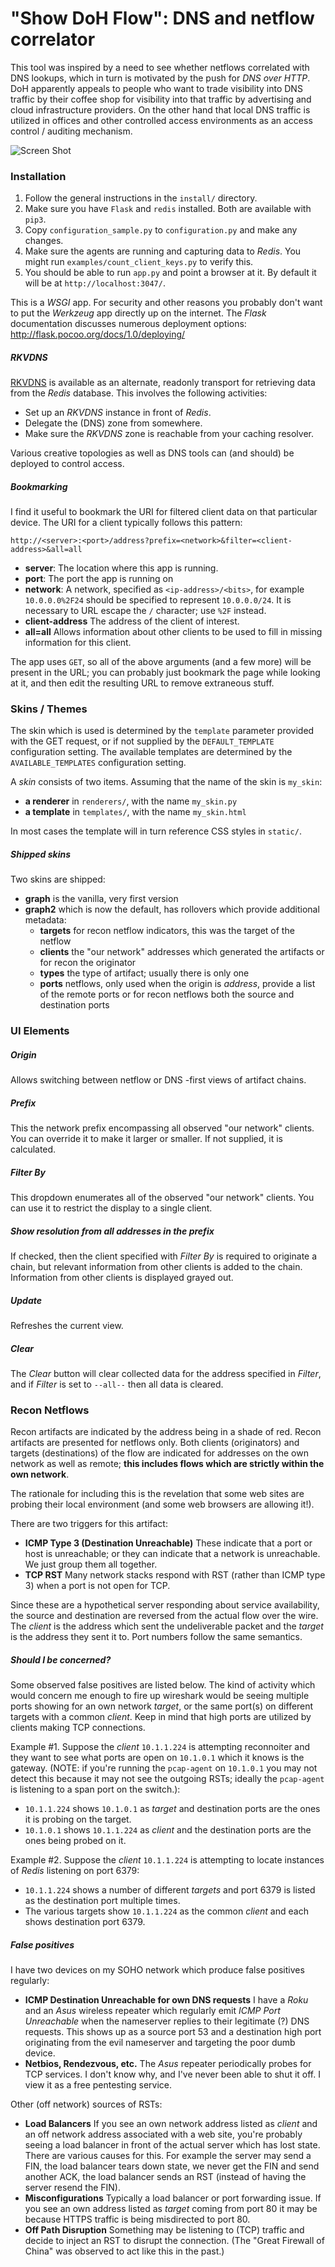 # "Show DoH Flow": DNS and netflow correlator

This tool was inspired by a need to see whether netflows correlated with DNS lookups, which in turn is motivated by
the push for _DNS over HTTP_. DoH apparently appeals to people who want to trade visibility into DNS traffic by their
coffee shop for visibility into that traffic by advertising and cloud infrastructure providers. On the other hand
that local DNS traffic is utilized in offices and other controlled access environments as an access control / auditing
mechanism.

![Screen Shot](screenshot.png "screenshot")

### Installation

1. Follow the general instructions in the `install/` directory.
1. Make sure you have `Flask` and `redis` installed. Both are available with `pip3`.
1. Copy `configuration_sample.py` to `configuration.py` and make any changes.
1. Make sure the agents are running and capturing data to _Redis_. You might run `examples/count_client_keys.py` to verify this.
1. You should be able to run `app.py` and point a browser at it. By default it will be at `http://localhost:3047/`.

This is a _WSGI_ app. For security and other reasons you probably don't want to put the _Werkzeug_ app directly up
on the internet. The _Flask_ documentation discusses numerous deployment options: http://flask.pocoo.org/docs/1.0/deploying/

##### RKVDNS

[RKVDNS](/m3047/rkvdns) is available as an alternate, readonly transport for retrieving data from the _Redis_
database. This involves the following activities:

* Set up an _RKVDNS_ instance in front of _Redis_.
* Delegate the (DNS) zone from somewhere.
* Make sure the _RKVDNS_ zone is reachable from your caching resolver.

Various creative topologies as well as DNS tools can (and should) be deployed to control access.

##### Bookmarking

I find it useful to bookmark the URI for filtered client data on that particular device. The URI for a client typically follows
this pattern:

    http://<server>:<port>/address?prefix=<network>&filter=<client-address>&all=all
    
* **server**: The location where this app is running.
* **port**: The port the app is running on
* **network**: A network, specified as `<ip-address>/<bits>`, for example `10.0.0.0%2F24` should be specified to represent `10.0.0.0/24`. It is necessary to URL escape the `/` character; use `%2F` instead.
* **client-address** The address of the client of interest.
* **all=all** Allows information about other clients to be used to fill in missing information for this client.

The app uses `GET`, so all of the above arguments (and a few more) will be present in the URL; you can probably just bookmark the page while looking at it, and then edit the resulting URL to remove extraneous stuff.

### Skins / Themes

The skin which is used is determined by the `template` parameter provided with the GET request, or if not supplied by the
`DEFAULT_TEMPLATE` configuration setting. The available templates are determined by the `AVAILABLE_TEMPLATES` configuration
setting.

A _skin_ consists of two items. Assuming that the name of the skin is `my_skin`:

* **a renderer** in `renderers/`, with the name `my_skin.py`
* **a template** in `templates/`, with the name `my_skin.html`

In most cases the template will in turn reference CSS styles in `static/`.

##### Shipped skins

Two skins are shipped:

* **graph** is the vanilla, very first version
* **graph2** which is now the default, has rollovers which provide additional metadata:
  * **targets** for recon netflow indicators, this was the target of the netflow
  * **clients** the "our network" addresses which generated the artifacts or for recon the originator
  * **types** the type of artifact; usually there is only one
  * **ports** netflows, only used when the origin is _address_, provide a list of the remote ports or for recon netflows both the source and destination ports

### UI Elements

##### Origin

Allows switching between netflow or DNS -first views of artifact chains.

##### Prefix

This the network prefix encompassing all observed "our network" clients. You can override it to make it larger or smaller. If not supplied, it is calculated.

##### Filter By

This dropdown enumerates all of the observed "our network" clients. You can use it to restrict the display to a single client.

##### Show resolution from all addresses in the prefix

If checked, then the client specified with _Filter By_ is required to originate a chain, but relevant information from other clients is added to the chain. Information from other clients is displayed grayed out.

##### Update

Refreshes the current view.

##### Clear

The _Clear_ button will clear collected data for the address specified in _Filter_, and if _Filter_ is set to
`--all--` then all data is cleared.

### Recon Netflows

Recon artifacts are indicated by the address being in a shade of red. Recon artifacts are presented for netflows only.
Both clients (originators) and targets (destinations) of the flow are indicated for addresses on the own network as well as remote; **this includes
flows which are strictly within the own network**.

The rationale for including this is the revelation that some web sites are probing their local environment (and some web browsers are
allowing it!).

There are two triggers for this artifact:

* **ICMP Type 3 (Destination Unreachable)** These indicate that a port or host is unreachable; or they can indicate that a network is
unreachable. We just group them all together.
* **TCP RST** Many network stacks respond with RST (rather than ICMP type 3) when a port is not open for TCP.

Since these are a hypothetical server responding about service availability, the source and
destination are reversed from the actual flow over the wire. The _client_ is the address which sent the undeliverable packet and the _target_
is the address they sent it to. Port numbers follow the same semantics.

##### Should I be concerned?

Some observed false positives are listed below. The kind of activity which would concern me enough to fire up wireshark would be seeing multiple
ports showing for an own network _target_, or the same port(s) on different targets with a common _client_. Keep in mind that high ports are
utilized by clients making TCP connections.

Example #1. Suppose the _client_ `10.1.1.224` is attempting reconnoiter and they want to see what ports are open on `10.1.0.1` which it knows is
the gateway. (NOTE: if you're running the `pcap-agent` on `10.1.0.1` you may not detect this because it may not see the outgoing RSTs;
ideally the `pcap-agent` is listening to a span port on the switch.):

* `10.1.1.224` shows `10.1.0.1` as _target_ and destination ports are the ones it is probing on the target.
* `10.1.0.1` shows `10.1.1.224` as _client_ and the destination ports are the ones being probed on it.

Example #2. Suppose the _client_ `10.1.1.224` is attempting to locate instances of _Redis_ listening on port 6379:

* `10.1.1.224` shows a number of different _targets_ and port 6379 is listed as the destination port multiple times.
* The various targets show `10.1.1.224` as the common _client_ and each shows destination port 6379.

##### False positives

I have two devices on my SOHO network which produce false positives regularly:

* **ICMP Destination Unreachable for own DNS requests** I have a _Roku_ and an _Asus_ wireless repeater which regularly emit _ICMP Port Unreachable_ when the nameserver replies to their legitimate (?) DNS requests. This shows up as a source port 53 and a destination high port originating from the evil nameserver and targeting the poor dumb device.
* **Netbios, Rendezvous, etc.** The _Asus_ repeater periodically probes for TCP services. I don't know why, and I've never been able to shut it off. I view it as a free pentesting service.

Other (off network) sources of RSTs:

* **Load Balancers** If you see an own network address listed as _client_ and an off network address associated with a web site, you're probably seeing a load balancer in front of the actual server which has lost state. There are various causes for this. For example the server may send a FIN, the load balancer tears down state, we never get the FIN and send another ACK, the load balancer sends an RST (instead of having the server resend the FIN).
* **Misconfigurations** Typically a load balancer or port forwarding issue. If you see an own address listed as _target_ coming from port 80 it may be because HTTPS traffic is being misdirected to port 80.
* **Off Path Disruption** Something may be listening to (TCP) traffic and decide to inject an RST to disrupt the connection. (The "Great Firewall of China" was observed to act like this in the past.)
